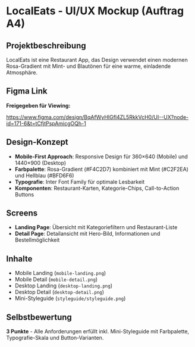 # LocalEats - UI/UX Mockup (Auftrag A4)

## Projektbeschreibung
LocalEats ist eine Restaurant App, das Design verwendet einen modernen Rosa-Gradient mit Mint- und Blautönen für eine warme, einladende Atmosphäre.

## Figma Link
**Freigegeben für Viewing:**

https://www.figma.com/design/BqAfWyHIGfl4ZL5RkkVcH0/UI--UX?node-id=171-6&t=tCfjtPspAmicgOQh-1

## Design-Konzept
- **Mobile-First Approach**: Responsive Design für 360×640 (Mobile) und 1440×900 (Desktop)
- **Farbpalette**: Rosa-Gradient (#F4C2D7) kombiniert mit Mint (#C2F2EA) und Hellblau (#BFD6F6)
- **Typografie**: Inter Font Family für optimale Lesbarkeit
- **Komponenten**: Restaurant-Karten, Kategorie-Chips, Call-to-Action Buttons

## Screens
- **Landing Page**: Übersicht mit Kategoriefiltern und Restaurant-Liste
- **Detail Page**: Detailansicht mit Hero-Bild, Informationen und Bestellmöglichkeit

## Inhalte
- Mobile Landing (`mobile-landing.png`)
- Mobile Detail (`mobile-detail.png`) 
- Desktop Landing (`desktop-landing.png`)
- Desktop Detail (`desktop-detail.png`)
- Mini-Styleguide (`styleguide/styleguide.png`)

## Selbstbewertung
**3 Punkte** - Alle Anforderungen erfüllt inkl. Mini-Styleguide mit Farbpalette, Typografie-Skala und Button-Varianten.
